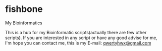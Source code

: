# fishbone
My Bioinformatics

This is a hub for my Bioinformatic scripts(actually there are few other scripts). If you are interested in any script or have any good advise for me, I'm hope you can contact me, this is my E-mail: qwertyhwx@gmail.com
